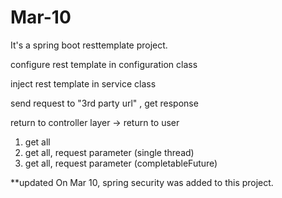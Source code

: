 # Mar-10
It's a spring boot resttemplate project.

configure rest template in configuration class

inject rest template in service class

send request to "3rd party url" , get response

return to controller layer  -> return to user
1. get all
2. get all,  request parameter (single thread)
3. get all,  request parameter (completableFuture)

**updated
On Mar 10, spring security was added to this project.
